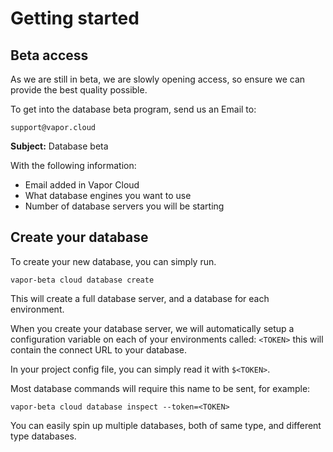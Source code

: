 # Getting started

## Beta access

As we are still in beta, we are slowly opening access, so ensure we can provide the best quality possible.

To get into the database beta program, send us an Email to:

`support@vapor.cloud`

**Subject:** Database beta

With the following information:

- Email added in Vapor Cloud
- What database engines you want to use
- Number of database servers you will be starting

## Create your database

To create your new database, you can simply run.

```
vapor-beta cloud database create
```

This will create a full database server, and a database for each environment.

When you create your database server, we will automatically setup a configuration variable on each of your environments called: `<TOKEN>` this will contain the connect URL to your database.

In your project config file, you can simply read it with `$<TOKEN>`.

Most database commands will require this name to be sent, for example:

```
vapor-beta cloud database inspect --token=<TOKEN>
```

You can easily spin up multiple databases, both of same type, and different type databases.
